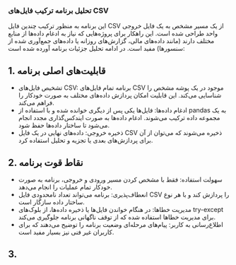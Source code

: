 ### تحلیل برنامه ترکیب فایل‌های CSV
این برنامه به منظور ترکیب چندین فایل CSV از یک مسیر مشخص به یک فایل خروجی واحد طراحی شده است. این راهکار برای پروژه‌هایی که نیاز به ادغام داده‌ها از منابع مختلف دارند (مانند داده‌های مالی، گزارش‌های روزانه یا داده‌های جمع‌آوری شده از سنسورها) مفید است. در ادامه تحلیل جزئیات برنامه آورده شده است:

## 1. قابلیت‌های اصلی برنامه
- تشخیص فایل‌های CSV: برنامه تمام فایل‌های CSV موجود در یک پوشه مشخص را شناسایی می‌کند. این قابلیت امکان پردازش داده‌های مختلف به صورت خودکار را فراهم می‌کند.
- ادغام داده‌ها: فایل‌ها یکی پس از دیگری خوانده شده و با استفاده از pandas به یک مجموعه داده ترکیب می‌شوند. ادغام داده‌ها به صورت ایندکس‌گذاری مجدد انجام می‌شود تا ساختار داده‌ها حفظ شود.
- ذخیره خروجی: داده‌های نهایی در یک فایل CSV ذخیره می‌شوند که می‌توان از آن برای پردازش‌های بعدی یا تجزیه و تحلیل استفاده کرد.

## 2. نقاط قوت برنامه
- سهولت استفاده: فقط با مشخص کردن مسیر ورودی و خروجی، برنامه به صورت خودکار تمام عملیات را انجام می‌دهد.
- انعطاف‌پذیری: برنامه می‌تواند تعداد نامحدودی فایل CSV را پردازش کند و با هر نوع ساختار داده سازگار است.
- مدیریت خطاها: در هنگام خواندن فایل‌ها یا ذخیره داده‌ها، از بلوک‌های try-except برای مدیریت خطاها استفاده شده که از توقف ناگهانی برنامه جلوگیری می‌کند.
- اطلاع‌رسانی به کاربر: پیام‌های مرحله‌ای وضعیت برنامه را توضیح می‌دهند که برای کاربران غیر فنی نیز بسیار مفید است.

## 3. 
